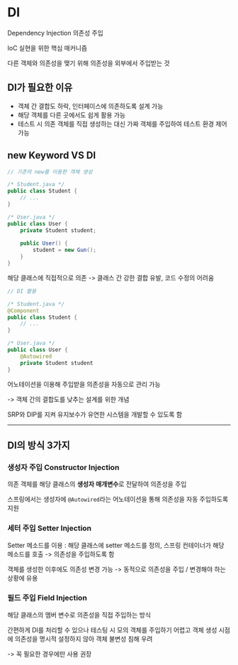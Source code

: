 # DI

Dependency Injection 의존성 주입

IoC 실현을 위한 핵심 매커니즘

다른 객체와 의존성을 맺기 위해 의존성을 외부에서 주입받는 것

## DI가 필요한 이유

- 객체 간 결합도 하락, 인터페이스에 의존하도록 설계 가능
- 해당 객체를 다른 곳에서도 쉽게 활용 가능
- 테스트 시 의존 객체를 직접 생성하는 대신 가짜 객체를 주입하여 테스트 환경 제어 가능

## new Keyword VS DI

```Java
// 기존의 new를 이용한 객체 생성

/* Student.java */
public class Student {
    // ...
}

/* User.java */
public class User {
    private Student student;
    
    public User() {
        student = new Gun();
    }
}
```
해당 클래스에 직접적으로 의존 -> 클래스 간 강한 결합 유발, 코드 수정의 어려움

```Java
// DI 활용

/* Student.java */
@Component
public class Student {
    // ...
}

/* User.java */
public class User {
    @Autowired
    private Student student
}
```
어노테이션을 이용해 주입받을 의존성을 자동으로 관리 가능

-> 객체 간의 결합도를 낮추는 설계를 위한 개념

SRP와 DIP를 지켜 유지보수가 유연한 시스템을 개발할 수 있도록 함

---

## DI의 방식 3가지

### 생성자 주입 Constructor Injection

의존 객체를 해당 클래스의 **생성자 매개변수**로 전달하여 의존성을 주입

스프링에서는 생성자에 `@Autowired`라는 어노테이션을 통해 의존성을 자동 주입하도록 지원

### 세터 주입 Setter Injection

Setter 메소드를 이용 : 해당 클래스에 setter 메소드를 정의, 스프링 컨테이너가 해당 메소드를 호출 -> 의존성을 주입하도록 함

객체를 생성한 이후에도 의존성 변경 가능 -> 동적으로 의존성을 주입 / 변경해야 하는 상황에 유용

### 필드 주입 Field Injection

해당 클래스의 멤버 변수로 의존성을 직접 주입하는 방식

간편하게 DI를 처리할 수 있으나 테스팅 시 모의 객체를 주입하기 어렵고 객체 생성 시점에 의존성을 명시적 설정하지 않아 객체 불변성 침해 우려

-> 꼭 필요한 경우에만 사용 권장